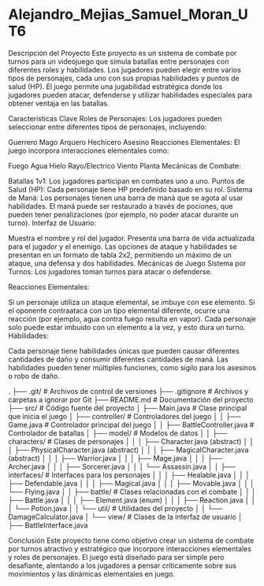 # Alejandro_Mejias_Samuel_Moran_UT6
Descripción del Proyecto
Este proyecto es un sistema de combate por turnos para un videojuego que simula batallas entre personajes con diferentes roles y habilidades. Los jugadores pueden elegir entre varios tipos de personajes, cada uno con sus propias habilidades y puntos de salud (HP). El juego permite una jugabilidad estratégica donde los jugadores pueden atacar, defenderse y utilizar habilidades especiales para obtener ventaja en las batallas.

Características Clave
Roles de Personajes: Los jugadores pueden seleccionar entre diferentes tipos de personajes, incluyendo:

Guerrero
Mago
Arquero
Hechicero
Asesino
Reacciones Elementales: El juego incorpora interacciones elementales como:

Fuego
Agua
Hielo
Rayo/Electrico
Viento
Planta
Mecánicas de Combate:

Batallas 1v1: Los jugadores participan en combates uno a uno.
Puntos de Salud (HP): Cada personaje tiene HP predefinido basado en su rol.
Sistema de Maná: Los personajes tienen una barra de maná que se agota al usar habilidades. El maná puede ser restaurado a través de pociones, que pueden tener penalizaciones (por ejemplo, no poder atacar durante un turno).
Interfaz de Usuario:

Muestra el nombre y rol del jugador.
Presenta una barra de vida actualizada para el jugador y el enemigo.
Las opciones de ataque y habilidades se presentan en un formato de tabla 2x2, permitiendo un máximo de un ataque, una defensa y dos habilidades.
Mecánicas de Juego
Sistema por Turnos: Los jugadores toman turnos para atacar o defenderse.

Reacciones Elementales:

Si un personaje utiliza un ataque elemental, se imbuye con ese elemento.
Si el oponente contraataca con un tipo elemental diferente, ocurre una reacción (por ejemplo, agua contra fuego resulta en vapor).
Cada personaje solo puede estar imbuido con un elemento a la vez, y esto dura un turno.
Habilidades:

Cada personaje tiene habilidades únicas que pueden causar diferentes cantidades de daño y consumir diferentes cantidades de maná.
Las habilidades pueden tener múltiples funciones, como sigilo para los asesinos o robo de daño.

.
├── .git/                  # Archivos de control de versiones
├── .gitignore             # Archivos y carpetas a ignorar por Git
├── README.md              # Documentación del proyecto
├── src/                  # Código fuente del proyecto
│   ├── Main.java          # Clase principal que inicia el juego
│   ├── controller/        # Controladores del juego
│   │   ├── Game.java      # Controlador principal del juego
│   │   ├── BattleController.java # Controlador de batallas
│   ├── model/             # Modelos de datos
│   │   ├── characters/    # Clases de personajes
│   │   │   ├── Character.java (abstract)
│   │   │   ├── PhysicalCharacter.java (abstract)
│   │   │   ├── MagicalCharacter.java (abstract)
│   │   │   ├── Warrior.java
│   │   │   ├── Mage.java
│   │   │   ├── Archer.java
│   │   │   ├── Sorcerer.java
│   │   │   └── Assassin.java
│   │   ├── interfaces/    # Interfaces para los personajes
│   │   │   ├── Healable.java
│   │   │   ├── Defendable.java
│   │   │   ├── Magical.java
│   │   │   ├── Movable.java
│   │   │   └── Flying.java
│   │   ├── battle/        # Clases relacionadas con el combate
│   │   │   ├── Battle.java
│   │   │   ├── Element.java (enum)
│   │   │   ├── Reaction.java
│   │   │   └── Potion.java
│   │   └── util/          # Utilidades del proyecto
│   │       └── DamageCalculator.java
│   └── view/              # Clases de la interfaz de usuario
│       ├── BattleInterface.java

Conclusión
Este proyecto tiene como objetivo crear un sistema de combate por turnos atractivo y estratégico que incorpore interacciones elementales y roles de personajes. El juego está diseñado para ser simple pero desafiante, alentando a los jugadores a pensar críticamente sobre sus movimientos y las dinámicas elementales en juego.
